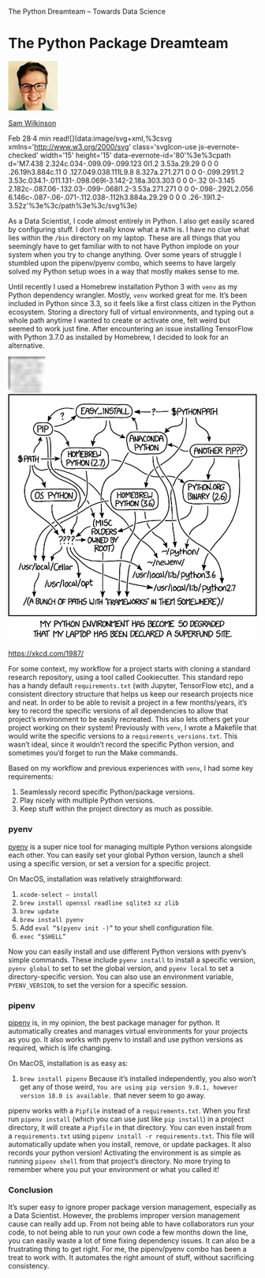 The Python Dreamteam – Towards Data Science

# The Python Package Dreamteam

[![1*PSMst_cZJqTVrzo-QHJtHA.jpeg](../_resources/ae42f2f55471e39befc6f97e8514305e.jpg)](https://towardsdatascience.com/@sammycdubs?source=post_header_lockup)

[Sam Wilkinson](https://towardsdatascience.com/@sammycdubs)

Feb 28·4 min read![](data:image/svg+xml,%3csvg xmlns='http://www.w3.org/2000/svg' class='svgIcon-use js-evernote-checked' width='15' height='15' data-evernote-id='80'%3e%3cpath d='M7.438 2.324c.034-.099.09-.099.123 0l1.2 3.53a.29.29 0 0 0 .26.19h3.884c.11 0 .127.049.038.111L9.8 8.327a.271.271 0 0 0-.099.291l1.2 3.53c.034.1-.011.131-.098.069l-3.142-2.18a.303.303 0 0 0-.32 0l-3.145 2.182c-.087.06-.132.03-.099-.068l1.2-3.53a.271.271 0 0 0-.098-.292L2.056 6.146c-.087-.06-.071-.112.038-.112h3.884a.29.29 0 0 0 .26-.19l1.2-3.52z'%3e%3c/path%3e%3c/svg%3e)

As a Data Scientist, I code almost entirely in Python. I also get easily scared by configuring stuff. I don’t really know what a `PATH` is. I have no clue what lies within the `/bin` directory on my laptop. These are all things that you seemingly have to get familiar with to not have Python implode on your system when you try to change anything. Over some years of struggle I stumbled upon the pipenv/pyenv combo, which seems to have largely solved my Python setup woes in a way that mostly makes sense to me.

Until recently I used a Homebrew installation Python 3 with `venv` as my Python dependency wrangler. Mostly, `venv` worked great for me. It’s been included in Python since 3.3, so it feels like a first class citizen in the Python ecosystem. Storing a directory full of virtual environments, and typing out a whole path anytime I wanted to create or activate one, felt weird but seemed to work just fine. After encountering an issue installing TensorFlow with Python 3.7.0 as installed by Homebrew, I decided to look for an alternative.

![](../_resources/6769d21567e4f97954c2810bba679469.png)![1*m8MURCq1z0CnKoRrWW6PjQ.png](../_resources/ac46617f34bab1f4930c36e2de8b25d8.png)

https://xkcd.com/1987/

For some context, my workflow for a project starts with cloning a standard research repository, using a tool called Cookiecutter. This standard repo has a handy default `requirements.txt` (with Jupyter, TensorFlow etc), and a consistent directory structure that helps us keep our research projects nice and neat. In order to be able to revisit a project in a few months/years, it’s key to record the specific versions of all dependencies to allow that project’s environment to be easily recreated. This also lets others get your project working on their system! Previously with `venv`, I wrote a Makefile that would write the specific versions to a `requirements_versions.txt`. This wasn’t ideal, since it wouldn’t record the specific Python version, and sometimes you’d forget to run the Make commands.

Based on my workflow and previous experiences with `venv`, I had some key requirements:

1. Seamlessly record specific Python/package versions.
2. Play nicely with multiple Python versions.
3. Keep stuff within the project directory as much as possible.

### pyenv

[pyenv](https://github.com/pyenv/pyenv) is a super nice tool for managing multiple Python versions alongside each other. You can easily set your global Python version, launch a shell using a specific version, or set a version for a specific project.

On MacOS, installation was relatively straightforward:
1. `xcode-select — install`
2. `brew install openssl readline sqlite3 xz zlib`
3. `brew update`
4. `brew install pyenv`
5. Add `eval “$(pyenv init -)”` to your shell configuration file.
6. `exec “$SHELL”`

Now you can easily install and use different Python versions with pyenv’s simple commands. These include `pyenv install` to install a specific version, `pyenv global` to set to set the global version, and `pyenv local` to set a directory-specific version. You can also use an environment variable, `PYENV_VERSION`, to set the version for a specific session.

### pipenv

[pipenv](https://pipenv.readthedocs.io/en/latest/) is, in my opinion, the best package manager for python. It automatically creates and manages virtual environments for your projects as you go. It also works with pyenv to install and use python versions as required, which is life changing.

On MacOS, installation is as easy as:
1. `brew install pipenv`
Because it’s installed independently, you also won’t get any of those weird,
`You are using pip version 9.0.1, however version 18.0 is available.`
that never seem to go away.

pipenv works with a `Pipfile` instead of a `requirements.txt`. When you first run `pipenv install` (which you can use just like `pip install`) in a project directory, it will create a `Pipfile` in that directory. You can even install from a `requirements.txt` using `pipenv install -r requirements.txt`. This file will automatically update when you install, remove, or update packages. It also records your python version! Activating the environment is as simple as running `pipenv shell` from that project’s directory. No more trying to remember where you put your environment or what you called it!

### Conclusion

It’s super easy to ignore proper package version management, especially as a Data Scientist. However, the problems improper version management cause can really add up. From not being able to have collaborators run your code, to not being able to run your own code a few months down the line, you can easily waste a lot of time fixing dependency issues. It can also be a frustrating thing to get right. For me, the pipenv/pyenv combo has been a treat to work with. It automates the right amount of stuff, without sacrificing consistency.
